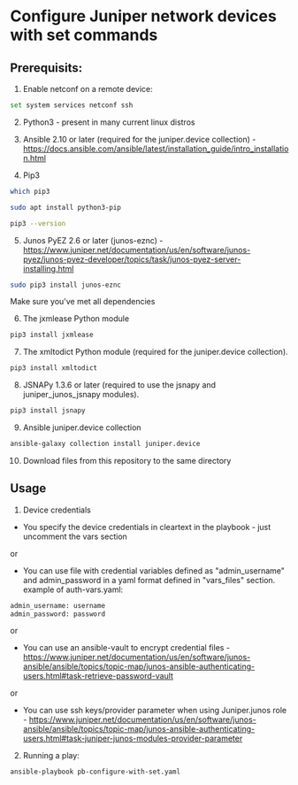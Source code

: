 Configure Juniper network devices with set commands
===========

Prerequisits:
-----
1. Enable netconf on a remote device:
```sh
set system services netconf ssh
```

2. Python3 - present in many current linux distros

3. Ansible 2.10 or later (required for the juniper.device collection) - https://docs.ansible.com/ansible/latest/installation_guide/intro_installation.html

4. Pip3
```sh
which pip3
```
```sh
sudo apt install python3-pip
```
```sh
pip3 --version
```

5. Junos PyEZ 2.6 or later (junos-eznc) - https://www.juniper.net/documentation/us/en/software/junos-pyez/junos-pyez-developer/topics/task/junos-pyez-server-installing.html
```sh
sudo pip3 install junos-eznc
```
Make sure you've met all dependencies

6. The jxmlease Python module
```sh
pip3 install jxmlease
```

7. The xmltodict Python module (required for the juniper.device collection).
```sh
pip3 install xmltodict
```

8. JSNAPy 1.3.6 or later (required to use the jsnapy and juniper_junos_jsnapy modules).
```sh
pip3 install jsnapy
```

9. Ansible juniper.device collection
```sh
ansible-galaxy collection install juniper.device
```

10. Download files from this repository to the same directory

Usage
-----
1. Device credentials
- You specify the device credentials in cleartext in the playbook - just uncomment the vars section

or

- You can use file with credential variables defined as "admin_username" and admin_password in a yaml format defined in "vars_files" section.
example of auth-vars.yaml:
```sh
admin_username: username
admin_password: password
```
or 

- You can use an ansible-vault to encrypt credential files - https://www.juniper.net/documentation/us/en/software/junos-ansible/ansible/topics/topic-map/junos-ansible-authenticating-users.html#task-retrieve-password-vault

or

- You can use ssh keys/provider parameter when using Juniper.junos role - https://www.juniper.net/documentation/us/en/software/junos-ansible/ansible/topics/topic-map/junos-ansible-authenticating-users.html#task-juniper-junos-modules-provider-parameter

2. Running a play:
```sh
ansible-playbook pb-configure-with-set.yaml
```
